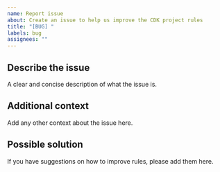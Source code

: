 ```yaml
---
name: Report issue
about: Create an issue to help us improve the CDK project rules
title: "[BUG] "
labels: bug
assignees: ""
---
```


## Describe the issue

A clear and concise description of what the issue is.

## Additional context

Add any other context about the issue here.

## Possible solution

If you have suggestions on how to improve rules, please add them here.
